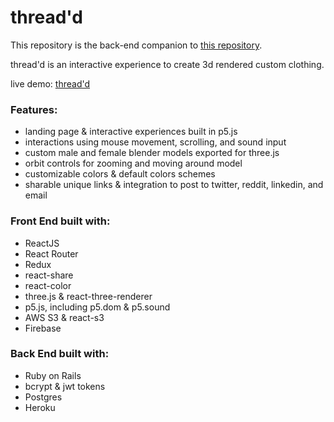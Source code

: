 # thread'd

This repository is the back-end companion to [this repository][1].

thread'd is an interactive experience to create 3d rendered custom clothing. 

live demo: [thread'd][2]

### Features: 

- landing page & interactive experiences built in p5.js 
- interactions using mouse movement, scrolling, and sound input
- custom male and female blender models exported for three.js
- orbit controls for zooming and moving around model 
- customizable colors & default colors schemes
- sharable unique links & integration to post to twitter, reddit, linkedin, and email

### Front End built with: 
 
- ReactJS
- React Router
- Redux
- react-share
- react-color
- three.js & react-three-renderer 
- p5.js, including p5.dom & p5.sound
- AWS S3 & react-s3 
- Firebase

### Back End built with: 

- Ruby on Rails 
- bcrypt & jwt tokens 
- Postgres 
- Heroku

[1]:https://github.com/slin12/thread-d-front-end
[2]:https://threadd-adc5f.firebaseapp.com/welcome
